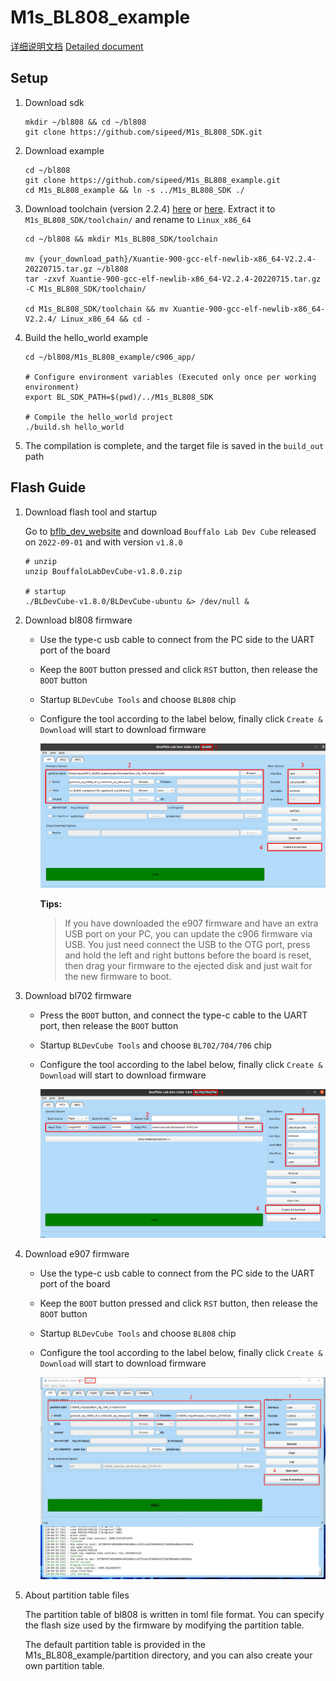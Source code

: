 # M1s_BL808_example

[详细说明文档](https://wiki.sipeed.com/hardware/zh/maix/m1s/other/start.html)
[Detailed document](https://wiki.sipeed.com/hardware/en/maix/m1s/other/start.html)

## Setup

1. Download sdk

    ```shell
    mkdir ~/bl808 && cd ~/bl808
    git clone https://github.com/sipeed/M1s_BL808_SDK.git
    ```
    
2. Download example

    ```shell
    cd ~/bl808
    git clone https://github.com/sipeed/M1s_BL808_example.git
    cd M1s_BL808_example && ln -s ../M1s_BL808_SDK ./
    ```

3. Download toolchain (version 2.2.4) [here](https://dl.sipeed.com/shareURL/others/toolchain) or [here](https://occ.t-head.cn/community/download?id=3996672928124047360). Extract it to `M1s_BL808_SDK/toolchain/` and rename to  `Linux_x86_64` 

    ```shell
    cd ~/bl808 && mkdir M1s_BL808_SDK/toolchain
    
    mv {your_download_path}/Xuantie-900-gcc-elf-newlib-x86_64-V2.2.4-20220715.tar.gz ~/bl808
    tar -zxvf Xuantie-900-gcc-elf-newlib-x86_64-V2.2.4-20220715.tar.gz -C M1s_BL808_SDK/toolchain/
    
    cd M1s_BL808_SDK/toolchain && mv Xuantie-900-gcc-elf-newlib-x86_64-V2.2.4/ Linux_x86_64 && cd -
    ```

4. Build the hello_world example

    ```shell
    cd ~/bl808/M1s_BL808_example/c906_app/

    # Configure environment variables (Executed only once per working environment)
    export BL_SDK_PATH=$(pwd)/../M1s_BL808_SDK

    # Compile the hello_world project
    ./build.sh hello_world
    ```

5. The compilation is complete, and the target file is saved in the `build_out` path

##  Flash Guide

1. Download flash tool and startup

    Go to [bflb_dev_website](https://dev.bouffalolab.com/download) and download `Bouffalo Lab Dev Cube` released on `2022-09-01` and with version `v1.8.0`

    ```shell
    # unzip
    unzip BouffaloLabDevCube-v1.8.0.zip
    
    # startup
    ./BLDevCube-v1.8.0/BLDevCube-ubuntu &> /dev/null &
    ```

2. Download bl808 firmware

    - Use the type-c usb cable to connect from the PC side to the UART port of the board

    - Keep the `BOOT` button pressed and click `RST` button, then release the `BOOT` button

    - Startup `BLDevCube Tools` and choose `BL808` chip

    - Configure the tool according to the label below, finally click `Create & Download` will start to download firmware

        ![image-20221018233328391](assets/image-20221018233328391.png)
        
        **Tips:**
        
        > If you have downloaded the e907 firmware and have an extra USB port on your PC, you can update the c906 firmware via USB. You just need connect the USB to the OTG port, press and hold the left and right buttons before the board is reset, then drag your firmware to the ejected disk and just wait for the new firmware to boot.

3. Download bl702 firmware

    - Press the `BOOT` button, and connect the type-c cable to the UART port, then release the `BOOT` button

    - Startup `BLDevCube Tools` and choose `BL702/704/706` chip

    - Configure the tool according to the label below, finally click `Create & Download` will start to download firmware

        ![image-20221018233819623](assets/image-20221018233819623.png)

4. Download e907 firmware

    - Use the type-c usb cable to connect from the PC side to the UART port of the board

    - Keep the `BOOT` button pressed and click `RST` button, then release the `BOOT` button

    - Startup `BLDevCube Tools` and choose `BL808` chip

    - Configure the tool according to the label below, finally click `Create & Download` will start to download firmware

        ![image-20221109200656](assets/image-20221109200656.jpg)

5. About partition table files

    The partition table of bl808 is written in toml file format. You can specify the flash size used by the firmware by modifying the partition table.

    The default partition table is provided in the M1s_BL808_example/partition directory, and you can also create your own partition table.
